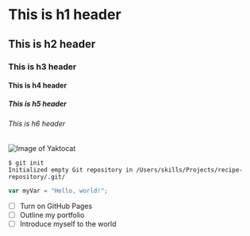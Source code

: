 # This is h1 header

## This is h2 header

### This is h3 header

#### This is h4 header

##### This is h5 header

###### This is h6 header

![Image of Yaktocat](https://octodex.github.com/images/yaktocat.png)

```
$ git init
Initialized empty Git repository in /Users/skills/Projects/recipe-repository/.git/
```

``` javascript
var myVar = "Hello, world!";
```

- [ ] Turn on GitHub Pages
- [ ] Outline my portfolio
- [ ] Introduce myself to the world
